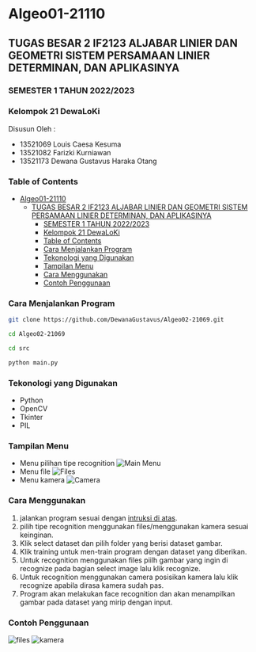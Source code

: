 # Algeo01-21110

## TUGAS BESAR 2 IF2123 ALJABAR LINIER DAN GEOMETRI SISTEM PERSAMAAN LINIER DETERMINAN, DAN APLIKASINYA

### SEMESTER 1 TAHUN 2022/2023

### Kelompok 21 DewaLoKi

 Disusun Oleh :

- 13521069 Louis Caesa Kesuma
- 13521082 Farizki Kurniawan
- 13521173 Dewana Gustavus Haraka Otang

### Table of Contents

- [Algeo01-21110](#algeo01-21110)
  - [TUGAS BESAR 2 IF2123 ALJABAR LINIER DAN GEOMETRI SISTEM PERSAMAAN LINIER DETERMINAN, DAN APLIKASINYA](#tugas-besar-2-if2123-aljabar-linier-dan-geometri-sistem-persamaan-linier-determinan-dan-aplikasinya)
    - [SEMESTER 1 TAHUN 2022/2023](#semester-1-tahun-20222023)
    - [Kelompok 21 DewaLoKi](#kelompok-21-dewaloki)
    - [Table of Contents](#table-of-contents)
    - [Cara Menjalankan Program](#cara-menjalankan-program)
    - [Tekonologi yang Digunakan](#tekonologi-yang-digunakan)
    - [Tampilan Menu](#tampilan-menu)
    - [Cara Menggunakan](#cara-menggunakan)
    - [Contoh Penggunaan](#contoh-penggunaan)

### Cara Menjalankan Program

```sh
git clone https://github.com/DewanaGustavus/Algeo02-21069.git

cd Algeo02-21069

cd src

python main.py
```

### Tekonologi yang Digunakan

- Python
- OpenCV
- Tkinter
- PIL

### Tampilan Menu

- Menu pilihan tipe recognition
![Main Menu](https://cdn.discordapp.com/attachments/702842263704961064/1044612428471742514/image.png)
- Menu file
![Files](https://cdn.discordapp.com/attachments/702842263704961064/1044614271432138782/image.png)
- Menu kamera
![Camera](https://cdn.discordapp.com/attachments/702842263704961064/1044614412809535608/image.png)

### Cara Menggunakan

1. jalankan program sesuai dengan [intruksi di atas](#cara-menjalankan-program).
2. pilih tipe recognition menggunakan files/menggunakan kamera sesuai keinginan.
3. Klik select dataset dan pilih folder yang berisi dataset gambar.
4. Klik training untuk men-train program dengan dataset yang diberikan.
5. Untuk recognition menggunakan files piilh gambar yang ingin di recognize pada bagian select image lalu klik recognize.
6. Untuk recognition menggunakan camera posisikan kamera lalu klik recognize apabila dirasa kamera sudah pas. 
7. Program akan melakukan face recognition dan akan menampilkan gambar pada dataset yang mirip dengan input.

### Contoh Penggunaan

![files](https://cdn.discordapp.com/attachments/702842263704961064/1044617548064370698/image.png)
![kamera](https://cdn.discordapp.com/attachments/702842263704961064/1044619643173736509/image.png)
